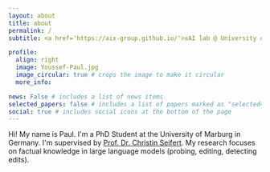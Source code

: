 ```yaml
---
layout: about
title: about
permalink: /
subtitle: <a href='https://aix-group.github.io/'>xAI lab @ University of Marburg</a>

profile:
  align: right
  image: Youssef-Paul.jpg
  image_circular: true # crops the image to make it circular
  more_info:

news: False # includes a list of news items
selected_papers: false # includes a list of papers marked as "selected={true}"
social: true # includes social icons at the bottom of the page
---
```


Hi! My name is Paul. I'm a PhD Student at the University of Marburg in Germany. I'm supervised by [Prof. Dr. Christin Seifert](https://aix-group.github.io/cseifert/).
My research focuses on factual knowledge in large language models (probing, editing, detecting edits).
